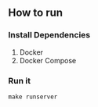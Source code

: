 ## How to run

### Install Dependencies

1. Docker
2. Docker Compose

### Run it

    make runserver
